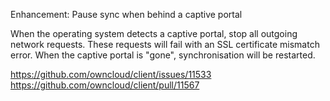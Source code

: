 Enhancement: Pause sync when behind a captive portal

When the operating system detects a captive portal, stop all outgoing
network requests. These requests will fail with an SSL certificate
mismatch error. When the captive portal is "gone", synchronisation will
be restarted.

https://github.com/owncloud/client/issues/11533
https://github.com/owncloud/client/pull/11567
